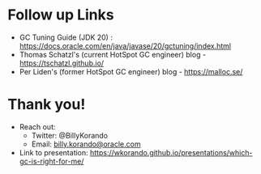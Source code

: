 # Follow up Links
* GC Tuning Guide (JDK 20) : https://docs.oracle.com/en/java/javase/20/gctuning/index.html
* Thomas Schatzl's (current HotSpot GC engineer) blog - https://tschatzl.github.io/
* Per Liden's (former HotSpot GC engineer) blog - https://malloc.se/

>>
# Thank you!

* Reach out:
    * Twitter: @BillyKorando
    * Email: billy.korando@oracle.com
* Link to presentation: https://wkorando.github.io/presentations/which-gc-is-right-for-me/


